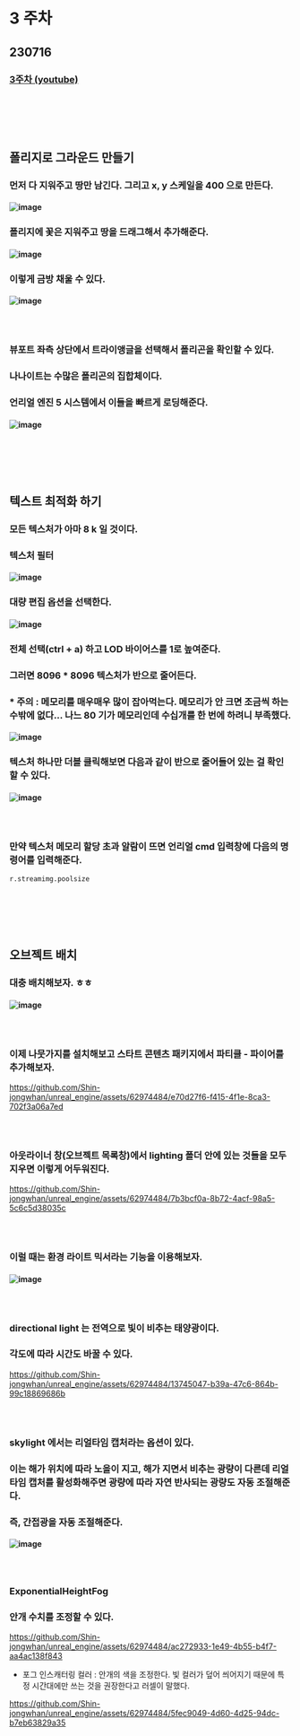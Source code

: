 # 3 주차
## 230716
### [3주차 (youtube)](https://www.youtube.com/watch?v=D0IY2s88eKs)
### <br/><br/><br/>

## 폴리지로 그라운드 만들기
### 먼저 다 지워주고 땅만 남긴다. 그리고 x, y 스케일을 400 으로 만든다.
#### ![image](https://github.com/Shin-jongwhan/unreal_engine/assets/62974484/eda5eb93-4328-4748-a76c-d59a3badf8aa)
### 폴리지에 꽃은 지워주고 땅을 드래그해서 추가해준다.
#### ![image](https://github.com/Shin-jongwhan/unreal_engine/assets/62974484/00b13bde-9742-405c-b0e5-688d96cf89ae)
### 이렇게 금방 채울 수 있다.
#### ![image](https://github.com/Shin-jongwhan/unreal_engine/assets/62974484/1980135f-d0c5-4db0-8345-7a488bf371bb)
### <br/>

### 뷰포트 좌측 상단에서 트라이앵글을 선택해서 폴리곤을 확인할 수 있다.
### 나나이트는 수많은 폴리곤의 집합체이다.
### 언리얼 엔진 5 시스템에서 이들을 빠르게 로딩해준다.
#### ![image](https://github.com/Shin-jongwhan/unreal_engine/assets/62974484/fac62ef7-1d36-4eb9-8e62-fd70ae1998ed)
### <br/><br/><br/>

## 텍스트 최적화 하기
### 모든 텍스처가 아마 8 k 일 것이다.
### 텍스처 필터
#### ![image](https://github.com/Shin-jongwhan/unreal_engine/assets/62974484/4e3d894b-5f97-4c7b-997f-d3ed14f86d29)
### 대량 편집 옵션을 선택한다.
#### ![image](https://github.com/Shin-jongwhan/unreal_engine/assets/62974484/5d4a925c-1b02-45cc-b6d4-decda23d9b09)
### 전체 선택(ctrl + a) 하고 LOD 바이어스를 1로 높여준다.
### 그러면 8096 * 8096 텍스처가 반으로 줄어든다.
### * 주의 : 메모리를 매우매우 많이 잡아먹는다. 메모리가 안 크면 조금씩 하는 수밖에 없다... 나느 80 기가 메모리인데 수십개를 한 번에 하려니 부족했다.
#### ![image](https://github.com/Shin-jongwhan/unreal_engine/assets/62974484/c066b46e-f768-4835-b059-d278b5374aa4)
### 텍스처 하나만 더블 클릭해보면 다음과 같이 반으로 줄어들어 있는 걸 확인할 수 있다.
#### ![image](https://github.com/Shin-jongwhan/unreal_engine/assets/62974484/2c7dcd2a-a73a-42b9-90e5-e57123921ad0)
### <br/>

### 만약 텍스처 메모리 할당 초과 알람이 뜨면 언리얼 cmd 입력창에 다음의 명령어를 입력해준다.
```
r.streamimg.poolsize
```
### <br/><br/><br/>

## 오브젝트 배치
### 대충 배치해보자. ㅎㅎ
#### ![image](https://github.com/Shin-jongwhan/unreal_engine/assets/62974484/a9464ffa-6430-4891-a3f4-0526fab6d18b)
### <br/>

### 이제 나뭇가지를 설치해보고 스타트 콘텐츠 패키지에서 파티클 - 파이어를 추가해보자.
https://github.com/Shin-jongwhan/unreal_engine/assets/62974484/e70d27f6-f415-4f1e-8ca3-702f3a06a7ed
### <br/>

### 아웃라이너 창(오브젝트 목록창)에서 lighting 폴더 안에 있는 것들을 모두 지우면 이렇게 어두워진다.
https://github.com/Shin-jongwhan/unreal_engine/assets/62974484/7b3bcf0a-8b72-4acf-98a5-5c6c5d38035c
### <br/>

### 이럴 때는 환경 라이트 믹서라는 기능을 이용해보자.
#### ![image](https://github.com/Shin-jongwhan/unreal_engine/assets/62974484/e6fec0de-5916-41cb-9bbe-4a2fe13a40d3)
### <br/>

### directional light 는 전역으로 빛이 비추는 태양광이다.
### 각도에 따라 시간도 바꿀 수 있다.
https://github.com/Shin-jongwhan/unreal_engine/assets/62974484/13745047-b39a-47c6-864b-99c18869686b
### <br/>

### skylight 에서는 리얼타임 캡처라는 옵션이 있다.
### 이는 해가 위치에 따라 노을이 지고, 해가 지면서 비추는 광량이 다른데 리얼타임 캡처를 활성화해주면 광량에 따라 자연 반사되는 광량도 자동 조절해준다.
### 즉, 간접광을 자동 조절해준다.
#### ![image](https://github.com/Shin-jongwhan/unreal_engine/assets/62974484/50f827fa-e8d6-435c-86d1-d6ec624b4f92)
### <br/>

### ExponentialHeightFog
### 안개 수치를 조정할 수 있다.
https://github.com/Shin-jongwhan/unreal_engine/assets/62974484/ac272933-1e49-4b55-b4f7-aa4ac138f843
- 포그 인스캐터링 컬러 : 안개의 색을 조정한다. 빛 컬러가 덮어 씌어지기 때문에 특정 시간대에만 쓰는 것을 권장한다고 러셀이 말했다.
  
https://github.com/Shin-jongwhan/unreal_engine/assets/62974484/5fec9049-4d60-4d25-94dc-b7eb63829a35






